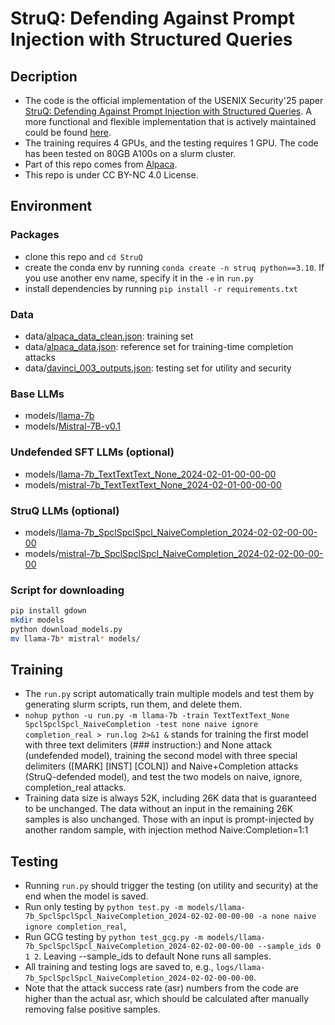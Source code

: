 # StruQ: Defending Against Prompt Injection with Structured Queries

## Decription

+ The code is the official implementation of the USENIX Security'25 paper [StruQ: Defending Against Prompt Injection with Structured Queries](https://arxiv.org/abs/2402.06363). A more functional and flexible implementation that is actively maintained could be found [here](https://github.com/facebookresearch/SecAlign).
+ The training requires 4 GPUs, and the testing requires 1 GPU. The code has been tested on 80GB A100s on a slurm cluster.
+ Part of this repo comes from [Alpaca](https://github.com/tatsu-lab/stanford_alpaca).
+ This repo is under CC BY-NC 4.0 License.

## Environment
### Packages
+ clone this repo and ```cd StruQ```
+ create the conda env by running ```conda create -n struq python==3.10```. If you use another env name, specify it in the ```-e``` in ```run.py```
+ install dependencies by running ```pip install -r requirements.txt```
### Data
+ data/[alpaca_data_clean.json](https://github.com/gururise/AlpacaDataCleaned/blob/main/alpaca_data_cleaned.json): training set
+ data/[alpaca_data.json](https://github.com/tatsu-lab/stanford_alpaca/blob/main/alpaca_data.json): reference set for training-time completion attacks
+ data/[davinci_003_outputs.json](https://huggingface.co/datasets/hamishivi/alpaca-farm-davinci-003-2048-token/resolve/main/davinci_003_outputs.json): testing set for utility and security
### Base LLMs
+ models/[llama-7b](https://huggingface.co/huggyllama/llama-7b)
+ models/[Mistral-7B-v0.1](https://huggingface.co/mistralai/Mistral-7B-v0.1)
### Undefended SFT LLMs (optional)
+ models/[llama-7b_TextTextText_None_2024-02-01-00-00-00](https://drive.google.com/drive/folders/1eeJ0MjK6KndRq_tJa1vOpHd85w_nUdyu?usp=sharing)
+ models/[mistral-7b_TextTextText_None_2024-02-01-00-00-00](https://drive.google.com/drive/folders/1D2IRW-0FNwQVqYhYJ-9bRiD3xrIrhaS9?usp=sharing)
### StruQ LLMs (optional)
+ models/[llama-7b_SpclSpclSpcl_NaiveCompletion_2024-02-02-00-00-00](https://drive.google.com/drive/folders/1eyV5-UMri8BH6uADhN7OPLKWYzND5Z_-?usp=sharing)
+ models/[mistral-7b_SpclSpclSpcl_NaiveCompletion_2024-02-02-00-00-00](https://drive.google.com/drive/folders/1XSetm-g4lmY6XMretDxL8rp9XMyR8yNb?usp=sharing)
### Script for downloading
```bash
pip install gdown
mkdir models
python download_models.py
mv llama-7b* mistral* models/
```

## Training

+ The ```run.py``` script automatically train multiple models and test them by generating slurm scripts, run them, and delete them.
+ ```nohup python -u run.py -m llama-7b -train TextTextText_None SpclSpclSpcl_NaiveCompletion -test none naive ignore completion_real > run.log 2>&1 &``` stands for training the first model with three text delimiters (### instruction:) and None attack (undefended model), training the second model with three special delimiters ([MARK] [INST] [COLN]) and Naive+Completion attacks (StruQ-defended model), and test the two models on naive, ignore, completion_real attacks.
+ Training data size is always 52K, including 26K data that is guaranteed to be unchanged. The data without an input in the remaining 26K samples is also unchanged. Those with an input is prompt-injected by another random sample, with injection method Naive:Completion=1:1

## Testing

+ Running ```run.py``` should trigger the testing (on utility and security) at the end when the model is saved.
+ Run only testing by ```python test.py -m models/llama-7b_SpclSpclSpcl_NaiveCompletion_2024-02-02-00-00-00 -a none naive ignore completion_real```,
+ Run GCG testing by ```python test_gcg.py -m models/llama-7b_SpclSpclSpcl_NaiveCompletion_2024-02-02-00-00-00 --sample_ids 0 1 2```. Leaving --sample_ids to default None runs all samples.
+ All training and testing logs are saved to, e.g., ```logs/llama-7b_SpclSpclSpcl_NaiveCompletion_2024-02-02-00-00-00```.
+ Note that the attack success rate (asr) numbers from the code are higher than the actual asr, which should be calculated after manually removing false positive samples.
